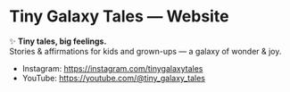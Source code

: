 # Tiny Galaxy Tales — Website

✨ **Tiny tales, big feelings.**  
Stories & affirmations for kids and grown-ups — a galaxy of wonder & joy.

- Instagram: https://instagram.com/tinygalaxytales
- YouTube: https://youtube.com/@tiny_galaxy_tales

